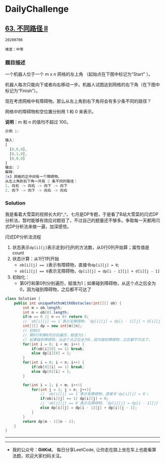 # DailyChallenge

## [63. 不同路径 II](https://leetcode-cn.com/problems/unique-paths-ii/)

`20200706`

`难度：中等`

### 题目描述

一个机器人位于一个 m x n 网格的左上角 （起始点在下图中标记为“Start” ）。

机器人每次只能向下或者向右移动一步。机器人试图达到网格的右下角（在下图中标记为“Finish”）。

现在考虑网格中有障碍物。那么从左上角到右下角将会有多少条不同的路径？

网格中的障碍物和空位置分别用 1 和 0 来表示。

**说明**：m 和 n 的值均不超过 100。

```matlab
示例 1:

输入:
[
  [0,0,0],
  [0,1,0],
  [0,0,0]
]
输出: 2
解释:
3x3 网格的正中间有一个障碍物。
从左上角到右下角一共有 2 条不同的路径：
1. 向右 -> 向右 -> 向下 -> 向下
2. 向下 -> 向下 -> 向右 -> 向右
```

### Solution

我是看着大雪菜的视频长大的^_^。七月是DP专题，于是看了B站大雪菜的闫式DP分析法，暂时能够有效应对题目了，不过自己的题量还不够多。争取每一天都用闫式DP分析法来做一遍，加深感悟。

闫式DP分析法流程

1. 状态表示`dp[i][j]`表示走到i行j列的方法数，从0行0列开始算；属性值是count
2. 状态计算：从1行1列开始
    - `ob[i][j] == 1`表示有障碍物，直接令`dp[i][j] = 0`;
    - `ob[i][j] == 0`表示无障碍物，`dp[i][j] = dp[i - 1][j] + d[i][j - 1]`
3. 初始化：
    - 第0行和第0列分别遍历，赋值为1；如果碰到障碍物，从这个点之后全为0，因为碰到障碍物，之后都不可达了

```java
class Solution {
    public int uniquePathsWithObstacles(int[][] ob) {
        int m = ob.length;
        int n = ob[0].length;
        if(m == 0 || n == 0) return 0;
        // `ob[i][j] == 1`表示无障碍物，`dp[i][j] = dp[i - 1][j] + d[i][j - 1]`
        int[][] dp = new int[m][n];
        // 初始化
        // 第0行和第0列分别遍历，赋值为1；
        // 如果碰到障碍物，从这个点之后全为0，因为碰到障碍物，之后都不可达了。
        for(int i = 0; i < m; i++) {
            if(ob[i][0] == 1) break;
            else dp[i][0] = 1;
        }
        for(int i = 0; i < n; i++) {
            if(ob[0][i] == 1) break;
            else dp[0][i] = 1;
        }

        for(int i = 1; i < m; i++){
            for(int j = 1; j < n; j++){
                // `ob[i][j] == 1`表示有障碍物，直接令`dp[i][j] = 0`;
                if(ob[i][j] == 1) dp[i][j] = 0;
                // `ob[i][j] == 0`表示无障碍物，`dp[i][j] = dp[i - 1][j] + d[i][j - 1]`
                else dp[i][j] = dp[i - 1][j] + dp[i][j - 1];
            }
        }
        return dp[m - 1][n - 1];
    }
}
```

---
---

- 我的公众号：**GitKid**。 每日分享LeetCode, 让你走在路上坐在车上也能看算法题，欢迎大家扫码关注。
